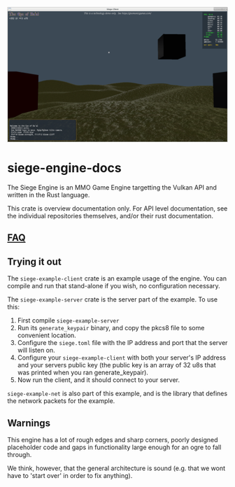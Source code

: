 ![Example](/example.png)

# siege-engine-docs

The Siege Engine is an MMO Game Engine targetting the Vulkan API and written in the
Rust language.

This crate is overview documentation only. For API level documentation, see the individual
repositories themselves, and/or their rust documentation.

## [FAQ](/FAQ.md)

## Trying it out

The `siege-example-client` crate is an example usage of the engine. You can compile and run
that stand-alone if you wish, no configuration necessary.

The `siege-example-server` crate is the server part of the example. To use this:

1. First compile `siege-example-server`
2. Run its `generate_keypair` binary, and copy the pkcs8 file to some convenient location.
3. Configure the `siege.toml` file with the IP address and port that the server will listen on.
4. Configure your `siege-example-client` with both your server's IP address and your servers
   public key (the public key is an array of 32 u8s that was printed when you ran
   generate_keypair).
5. Now run the client, and it should connect to your server.

`siege-example-net` is also part of this example, and is the library that defines the
network packets for the example.

## Warnings

This engine has a lot of rough edges and sharp corners, poorly designed placeholder code
and gaps in functionality large enough for an ogre to fall through.

We think, however, that the general architecture is sound (e.g. that we wont have to
'start over' in order to fix anything).
